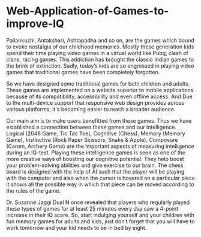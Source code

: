 # Web-Application-of-Games-to-improve-IQ


Pallankuzhi, Antakshari, Ashtapadha and so on, are the games which bound to evoke nostalgia of our childhood memories. Mostly these generation kids spend their time playing video games in a virtual world like Pubg, clash of clans, racing games. This addiction has brought the classic Indian games to the brink of extinction. Sadly, today’s kids are so engrossed in playing video games that traditional games have been completely forgotten.

So we have designed some traditional games for both children and adults. These games are implemented on a website superior to mobile applications because of its compatibility, accessibility and even offline access. And Due to the multi-device support that responsive web design provides across various platforms, it's becoming easier to reach a broader audience. 

Our main aim is to make users benefitted from these games. Thus we have established a connection between these games and our intelligence. Logical (2048 Game, Tic Tac Toe), Cognitive (Chess), Memory (Memory Game), Instinctive (Rock Paper Scissors, Snake & Apple), Composure (Carom, Archery Game) are the important aspects of measuring intelligence during an IQ-test. Playing these intelligence games is seen as one of the more creative ways of boosting our cognitive potential. They help boost your problem-solving abilities and give exercise to our brain. The chess board is designed with the help of AI such that the player will be playing with the computer and also when the cursor is hovered on a particular piece it shows all the possible way in which that piece can be moved according to the rules of the game.
  
Dr. Susanne Jaggi Dual N once revealed that players who regularly played these types of games for at least 25 minutes every day saw a 4-point increase in their IQ score. So, start indulging yourself and your children with fun memory games for adults and kids, just don’t forget that you will have to work tomorrow and your kid needs to be in bed by eight.

